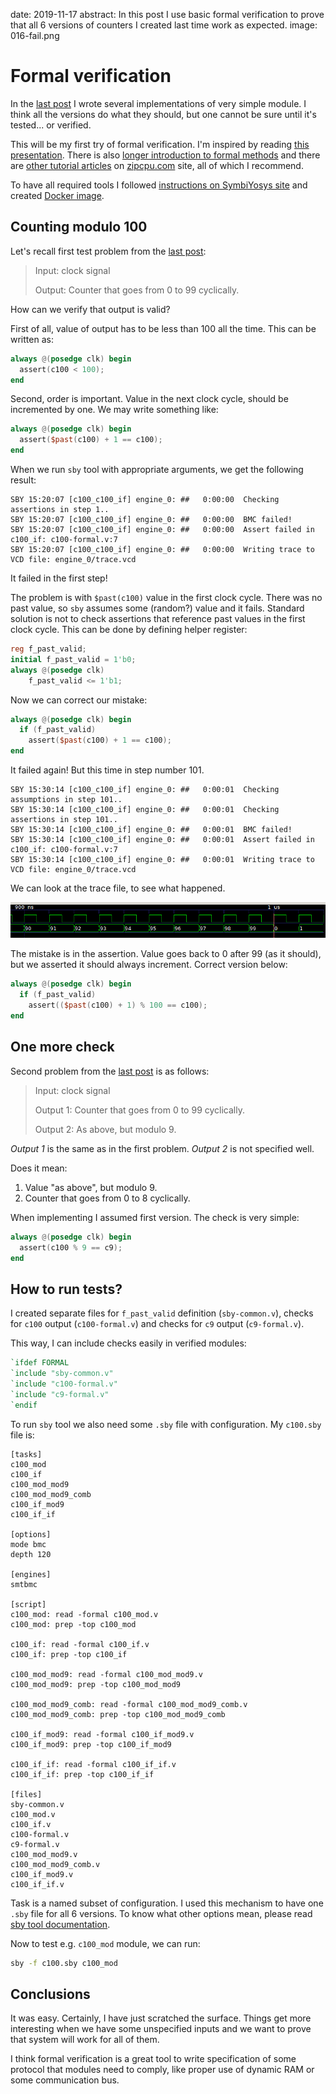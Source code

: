 date: 2019-11-17
abstract: In this post I use basic formal verification to prove that all 6 versions of counters I created last time work as expected.
image: 016-fail.png

# Formal verification

In the [last post](015-How-to-count) I wrote several implementations of very simple module.
I think all the versions do what they should, but one cannot be sure
until it's tested... or verified.

This will be my first try of formal verification. I'm inspired by reading
[this presentation](http://zipcpu.com/tutorial/lsn-03-fsm.pdf).
There is also [longer introduction to formal methods](http://zipcpu.com/blog/2017/10/19/formal-intro.html)
and there are [other tutorial articles](http://zipcpu.com/tutorial/)
on [zipcpu.com](http://zipcpu.com) site,
all of which I recommend.

To have all required tools I followed
[instructions on SymbiYosys site](https://symbiyosys.readthedocs.io/en/latest/quickstart.html) and created [Docker image](https://hub.docker.com/repository/docker/tocisz/verilog-toolbox).

## Counting modulo 100

Let's recall first test problem from the [last post](015-How-to-count):

> Input: clock signal
>
> Output: Counter that goes from 0 to 99 cyclically.

How can we verify that output is valid?

First of all, value of output has to be less than 100 all the time.
This can be written as:

```Verilog
always @(posedge clk) begin
  assert(c100 < 100);
end
```

Second, order is important. Value in the next clock cycle, should be
incremented by one. We may write something like:
```Verilog
always @(posedge clk) begin
  assert($past(c100) + 1 == c100);
end
```

When we run `sby` tool with appropriate arguments, we get the following
result:

```
SBY 15:20:07 [c100_c100_if] engine_0: ##   0:00:00  Checking assertions in step 1..
SBY 15:20:07 [c100_c100_if] engine_0: ##   0:00:00  BMC failed!
SBY 15:20:07 [c100_c100_if] engine_0: ##   0:00:00  Assert failed in c100_if: c100-formal.v:7
SBY 15:20:07 [c100_c100_if] engine_0: ##   0:00:00  Writing trace to VCD file: engine_0/trace.vcd
```

It failed in the first step!

The problem is with `$past(c100)` value in the first clock cycle. There
was no past value, so `sby` assumes some (random?) value and it fails.
Standard solution is not to check assertions that reference past values
in the first clock cycle. This can be done by defining helper register:
```Verilog
reg f_past_valid;
initial	f_past_valid = 1'b0;
always @(posedge clk)
	f_past_valid <= 1'b1;
```

Now we can correct our mistake:
```Verilog
always @(posedge clk) begin
  if (f_past_valid)
    assert($past(c100) + 1 == c100);
end
```

It failed again! But this time in step number 101.

```
SBY 15:30:14 [c100_c100_if] engine_0: ##   0:00:01  Checking assumptions in step 101..
SBY 15:30:14 [c100_c100_if] engine_0: ##   0:00:01  Checking assertions in step 101..
SBY 15:30:14 [c100_c100_if] engine_0: ##   0:00:01  BMC failed!
SBY 15:30:14 [c100_c100_if] engine_0: ##   0:00:01  Assert failed in c100_if: c100-formal.v:7
SBY 15:30:14 [c100_c100_if] engine_0: ##   0:00:01  Writing trace to VCD file: engine_0/trace.vcd
```

We can look at the trace file, to see what happened.

![Trace file for the fail](016-fail.png)

The mistake is in the assertion. Value goes back to 0 after 99 (as it should),
but we asserted it should always increment. Correct version below:
```Verilog
always @(posedge clk) begin
  if (f_past_valid)
    assert(($past(c100) + 1) % 100 == c100);
end
```

## One more check

Second problem from the [last post](015-How-to-count) is as follows:

> Input: clock signal
>
> Output 1: Counter that goes from 0 to 99 cyclically.
>
> Output 2: As above, but modulo 9.


*Output 1* is the same as in the first problem. *Output 2* is not specified
well.

Does it mean:

1. Value "as above", but modulo 9.
2. Counter that goes from 0 to 8 cyclically.

When implementing I assumed first version. The check is very simple:
```Verilog
always @(posedge clk) begin
  assert(c100 % 9 == c9);
end
```

## How to run tests?

I created separate files for `f_past_valid` definition (`sby-common.v`),
checks for `c100` output (`c100-formal.v`)
and checks for `c9` output (`c9-formal.v`).

This way, I can include checks easily in verified modules:
```Verilog
`ifdef FORMAL
`include "sby-common.v"
`include "c100-formal.v"
`include "c9-formal.v"
`endif
```

To run `sby` tool we also need some `.sby` file with configuration.
My `c100.sby` file is:
```options
[tasks]
c100_mod
c100_if
c100_mod_mod9
c100_mod_mod9_comb
c100_if_mod9
c100_if_if

[options]
mode bmc
depth 120

[engines]
smtbmc

[script]
c100_mod: read -formal c100_mod.v
c100_mod: prep -top c100_mod

c100_if: read -formal c100_if.v
c100_if: prep -top c100_if

c100_mod_mod9: read -formal c100_mod_mod9.v
c100_mod_mod9: prep -top c100_mod_mod9

c100_mod_mod9_comb: read -formal c100_mod_mod9_comb.v
c100_mod_mod9_comb: prep -top c100_mod_mod9_comb

c100_if_mod9: read -formal c100_if_mod9.v
c100_if_mod9: prep -top c100_if_mod9

c100_if_if: read -formal c100_if_if.v
c100_if_if: prep -top c100_if_if

[files]
sby-common.v
c100_mod.v
c100_if.v
c100-formal.v
c9-formal.v
c100_mod_mod9.v
c100_mod_mod9_comb.v
c100_if_mod9.v
c100_if_if.v
```

Task is a named subset of configuration. I used this mechanism
to have one `.sby` file for all 6 versions.
To know what other options mean, please read [sby tool documentation](https://symbiyosys.readthedocs.io/en/latest/reference.html).

Now to test e.g. `c100_mod` module, we can run:
```Bash
sby -f c100.sby c100_mod
```

## Conclusions

It was easy. Certainly, I have just scratched the surface.
Things get more interesting when we have some unspecified inputs
and we want to prove that system will work for all of them.

I think formal verification is a  great tool
to write specification of some protocol
that modules need to comply, like proper use of dynamic RAM
or some communication bus.
